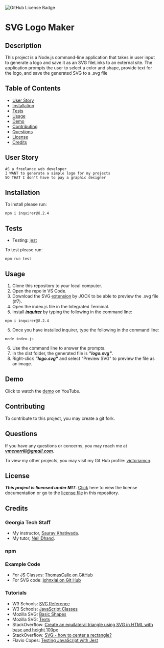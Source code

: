 ![GitHub License Badge](https://img.shields.io/badge/license-MIT-blue.svg)

# SVG Logo Maker

## Description

This project is a Node.js command-line application that takes in user input to generate a logo and save it as an SVG fileLinks to an external site. The application prompts the user to select a color and shape, provide text for the logo, and save the generated SVG to a .svg file

## Table of Contents
- [User Story](#user-story)
- [Installation](#installation)
- [Tests](#tests)
- [Usage](#usage)
- [Demo](#demo)
- [Contributing](#contributing)
- [Questions](#questions)
- [License](#license)
- [Credits](#credits)

## User Story

```
AS a freelance web developer
I WANT to generate a simple logo for my projects
SO THAT I don't have to pay a graphic designer
```

## Installation

To install please run:
```
npm i inquirer@8.2.4
```

## Tests

- Testing: [jest](https://www.npmjs.com/package/jest)

To test please run:
```
npm run test
```

## Usage

1. Clone this repository to your local computer.
2. Open the repo in VS Code.
3. Download the SVG [extension](https://marketplace.visualstudio.com/items?itemName=jock.svg) by JOCK to be able to preview the .svg file (#7).
4. Open the index.js file in the Integrated Terminal.
5. Install [***inquirer***](https://www.npmjs.com/package/inquirer) by typing the following in the command line:
```
npm i inquirer@8.2.4
```
5. Once you have installed inquirer, type the following in the command line:
```
node index.js
```
6. Use the command line to answer the prompts.
7. In the dist folder, the generated file is ***"logo.svg"***.
8. Right-click ***"logo.svg"*** and select "Preview SVG" to preview the file as an image.

## Demo

Click to watch the [demo](https://www.youtube.com/watch?v=_wRz3mtKcAc) on YouTube.

## Contributing

To contribute to this project, you may create a git fork.

## Questions

If you have any questions or concerns, you may reach me at ***vmcnorrill@gmail.com***.

To view my other projects, you may visit my Git Hub profile: [victoriamcn](https://github.com/victoriamcn).


## License

***This project is licensed under MIT.*** [Click](https://pitt.libguides.com/openlicensing/MIT#:~:text=Users%20of%20software%20using%20an,and%20the%20X%20Windows%20System.) here to view the license documentation or go to the [license file](https://github.com/victoriamcn/SVG-Logo-Maker/blob/main/LICENSE) in this repository.

## Credits

### Georgia Tech Staff

- My instructor, [Saurav Khatiwada](https://github.com/khatiwadasaurav).
- My tutor, [Neil Dhand](https://github.com/neildhand).

### npm


### Example Code
- For JS Classes: [ThomasCalle on GitHub](https://github.com/ThomasCalle/Thomas-Object-Oriented-Programming-SVG-Logo-Maker/blob/main/index.js)
- For SVG code: [johnxlai on Git Hub](https://github.com/johnxlai/svg-logo-maker/blob/main/lib/generateSvg.js)

### Tutorials
- W3 Schools: [SVG Reference](https://www.w3schools.com/graphics/svg_reference.asp) 
- W3 Schools:  [JavaScript Classes](https://www.w3schools.com/js/js_classes.asp)
- Mozilla SVG: [Basic Shapes](https://developer.mozilla.org/en-US/docs/Web/SVG/Tutorial/Basic_Shapes)
- Mozilla SVG: [Texts](https://developer.mozilla.org/en-US/docs/Web/SVG/Tutorial/Texts)
- StackOverflow: [Create an equilateral triangle using SVG in HTML with base and height 100px](https://stackoverflow.com/questions/54955165/create-a-equilateral-triangle-using-svg-in-html-with-base-and-height-100px)
- StackOverflow: [SVG - how to center a rectangle?](https://stackoverflow.com/questions/53946107/svg-how-to-center-a-rectangle)
- Flavio Copes: [Testing JavaScript with Jest](https://flaviocopes.com/jest/)